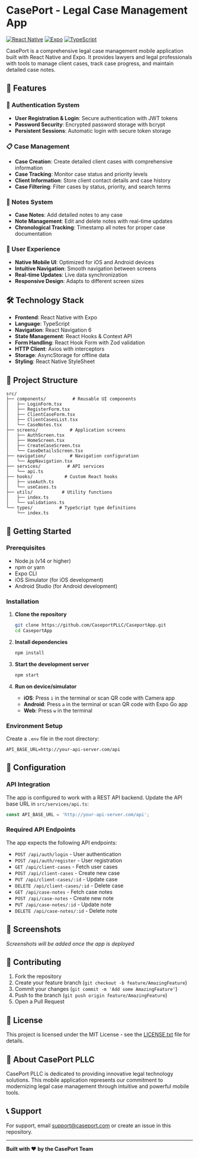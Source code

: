 
# CasePort - Legal Case Management App

[![React Native](https://img.shields.io/badge/React%20Native-0.72-blue.svg)](https://reactnative.dev/)
[![Expo](https://img.shields.io/badge/Expo-49.0-lightgrey.svg)](https://expo.dev/)
[![TypeScript](https://img.shields.io/badge/TypeScript-5.0-blue.svg)](https://www.typescriptlang.org/)

CasePort is a comprehensive legal case management mobile application built with React Native and Expo. It provides lawyers and legal professionals with tools to manage client cases, track case progress, and maintain detailed case notes.

## 🚀 Features

### 🔐 Authentication System
- **User Registration & Login**: Secure authentication with JWT tokens
- **Password Security**: Encrypted password storage with bcrypt
- **Persistent Sessions**: Automatic login with secure token storage

### 📋 Case Management
- **Case Creation**: Create detailed client cases with comprehensive information
- **Case Tracking**: Monitor case status and priority levels
- **Client Information**: Store client contact details and case history
- **Case Filtering**: Filter cases by status, priority, and search terms

### 📝 Notes System
- **Case Notes**: Add detailed notes to any case
- **Note Management**: Edit and delete notes with real-time updates
- **Chronological Tracking**: Timestamp all notes for proper case documentation

### 🎨 User Experience
- **Native Mobile UI**: Optimized for iOS and Android devices
- **Intuitive Navigation**: Smooth navigation between screens
- **Real-time Updates**: Live data synchronization
- **Responsive Design**: Adapts to different screen sizes

## 🛠️ Technology Stack

- **Frontend**: React Native with Expo
- **Language**: TypeScript
- **Navigation**: React Navigation 6
- **State Management**: React Hooks & Context API
- **Form Handling**: React Hook Form with Zod validation
- **HTTP Client**: Axios with interceptors
- **Storage**: AsyncStorage for offline data
- **Styling**: React Native StyleSheet

## 📁 Project Structure

```
src/
├── components/          # Reusable UI components
│   ├── LoginForm.tsx
│   ├── RegisterForm.tsx
│   ├── ClientCaseForm.tsx
│   ├── ClientCasesList.tsx
│   └── CaseNotes.tsx
├── screens/            # Application screens
│   ├── AuthScreen.tsx
│   ├── HomeScreen.tsx
│   ├── CreateCaseScreen.tsx
│   └── CaseDetailsScreen.tsx
├── navigation/         # Navigation configuration
│   └── AppNavigation.tsx
├── services/          # API services
│   └── api.ts
├── hooks/            # Custom React hooks
│   ├── useAuth.ts
│   └── useCases.ts
├── utils/           # Utility functions
│   ├── index.ts
│   └── validations.ts
└── types/          # TypeScript type definitions
    └── index.ts
```

## 🚀 Getting Started

### Prerequisites

- Node.js (v14 or higher)
- npm or yarn
- Expo CLI
- iOS Simulator (for iOS development)
- Android Studio (for Android development)

### Installation

1. **Clone the repository**
   ```bash
   git clone https://github.com/CaseportPLLC/CaseportApp.git
   cd CaseportApp
   ```

2. **Install dependencies**
   ```bash
   npm install
   ```

3. **Start the development server**
   ```bash
   npm start
   ```

4. **Run on device/simulator**
   - **iOS**: Press `i` in the terminal or scan QR code with Camera app
   - **Android**: Press `a` in the terminal or scan QR code with Expo Go app
   - **Web**: Press `w` in the terminal

### Environment Setup

Create a `.env` file in the root directory:

```env
API_BASE_URL=http://your-api-server.com/api
```

## 🔧 Configuration

### API Integration

The app is configured to work with a REST API backend. Update the API base URL in `src/services/api.ts`:

```typescript
const API_BASE_URL = 'http://your-api-server.com/api';
```

### Required API Endpoints

The app expects the following API endpoints:

- `POST /api/auth/login` - User authentication
- `POST /api/auth/register` - User registration
- `GET /api/client-cases` - Fetch user cases
- `POST /api/client-cases` - Create new case
- `PUT /api/client-cases/:id` - Update case
- `DELETE /api/client-cases/:id` - Delete case
- `GET /api/case-notes` - Fetch case notes
- `POST /api/case-notes` - Create new note
- `PUT /api/case-notes/:id` - Update note
- `DELETE /api/case-notes/:id` - Delete note

## 📱 Screenshots

*Screenshots will be added once the app is deployed*

## 🤝 Contributing

1. Fork the repository
2. Create your feature branch (`git checkout -b feature/AmazingFeature`)
3. Commit your changes (`git commit -m 'Add some AmazingFeature'`)
4. Push to the branch (`git push origin feature/AmazingFeature`)
5. Open a Pull Request

## 📄 License

This project is licensed under the MIT License - see the [LICENSE.txt](LICENSE.txt) file for details.

## 🏢 About CasePort PLLC

CasePort PLLC is dedicated to providing innovative legal technology solutions. This mobile application represents our commitment to modernizing legal case management through intuitive and powerful mobile tools.

## 📞 Support

For support, email support@caseport.com or create an issue in this repository.

---

**Built with ❤️ by the CasePort Team**